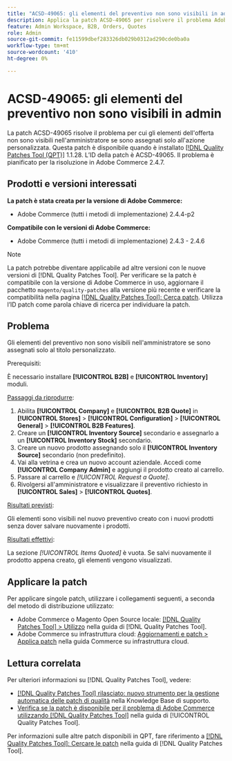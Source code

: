 ```yaml
---
title: "ACSD-49065: gli elementi del preventivo non sono visibili in admin"
description: Applica la patch ACSD-49065 per risolvere il problema Adobe Commerce, se gli elementi del preventivo non sono visibili nell’amministratore se sono assegnati solo al titolo personalizzato.
feature: Admin Workspace, B2B, Orders, Quotes
role: Admin
source-git-commit: fe11599dbef283326db029b0312ad290cde0ba0a
workflow-type: tm+mt
source-wordcount: '410'
ht-degree: 0%

---
```


# ACSD-49065: gli elementi del preventivo non sono visibili in admin

La patch ACSD-49065 risolve il problema per cui gli elementi dell&#39;offerta non sono visibili nell&#39;amministratore se sono assegnati solo all&#39;azione personalizzata. Questa patch è disponibile quando è installato [[!DNL Quality Patches Tool (QPT)]](https://experienceleague.adobe.com/it/docs/commerce-knowledge-base/kb/announcements/commerce-announcements/magento-quality-patches-released-new-tool-to-self-serve-quality-patches) 1.1.28. L’ID della patch è ACSD-49065. Il problema è pianificato per la risoluzione in Adobe Commerce 2.4.7.

## Prodotti e versioni interessati

**La patch è stata creata per la versione di Adobe Commerce:**

* Adobe Commerce (tutti i metodi di implementazione) 2.4.4-p2

**Compatibile con le versioni di Adobe Commerce:**

* Adobe Commerce (tutti i metodi di implementazione) 2.4.3 - 2.4.6

>[!NOTE]
>
>La patch potrebbe diventare applicabile ad altre versioni con le nuove versioni di [!DNL Quality Patches Tool]. Per verificare se la patch è compatibile con la versione di Adobe Commerce in uso, aggiornare il pacchetto `magento/quality-patches` alla versione più recente e verificare la compatibilità nella pagina [[!DNL Quality Patches Tool]: Cerca patch](https://experienceleague.adobe.com/tools/commerce-quality-patches/index.html?lang=it). Utilizza l’ID patch come parola chiave di ricerca per individuare la patch.

## Problema

Gli elementi del preventivo non sono visibili nell&#39;amministratore se sono assegnati solo al titolo personalizzato.

Prerequisiti:

È necessario installare **[!UICONTROL B2B]** e **[!UICONTROL Inventory]** moduli.

<u>Passaggi da riprodurre</u>:

1. Abilita **[!UICONTROL Company]** e **[!UICONTROL B2B Quote]** in **[!UICONTROL Stores]** > **[!UICONTROL Configuration]** > **[!UICONTROL General]** > **[!UICONTROL B2B Features]**.
1. Creare un **[!UICONTROL Inventory Source]** secondario e assegnarlo a un **[!UICONTROL Inventory Stock]** secondario.
1. Creare un nuovo prodotto assegnando solo il **[!UICONTROL Inventory Source]** secondario (non predefinito).
1. Vai alla vetrina e crea un nuovo account aziendale. Accedi come **[!UICONTROL Company Admin]** e aggiungi il prodotto creato al carrello.
1. Passare al carrello e *[!UICONTROL Request a Quote]*.
1. Rivolgersi all&#39;amministratore e visualizzare il preventivo richiesto in **[!UICONTROL Sales]** > **[!UICONTROL Quotes]**.

<u>Risultati previsti</u>:

Gli elementi sono visibili nel nuovo preventivo creato con i nuovi prodotti senza dover salvare nuovamente i prodotti.

<u>Risultati effettivi</u>:

La sezione *[!UICONTROL Items Quoted]* è vuota. Se salvi nuovamente il prodotto appena creato, gli elementi vengono visualizzati.

## Applicare la patch

Per applicare singole patch, utilizzare i collegamenti seguenti, a seconda del metodo di distribuzione utilizzato:

* Adobe Commerce o Magento Open Source locale: [[!DNL Quality Patches Tool] > Utilizzo](/help/tools/quality-patches-tool/usage.md) nella guida di [!DNL Quality Patches Tool].
* Adobe Commerce su infrastruttura cloud: [Aggiornamenti e patch > Applica patch](https://experienceleague.adobe.com/docs/commerce-cloud-service/user-guide/develop/upgrade/apply-patches.html?lang=it) nella guida Commerce su infrastruttura cloud.

## Lettura correlata

Per ulteriori informazioni su [!DNL Quality Patches Tool], vedere:

* [[!DNL Quality Patches Tool] rilasciato: nuovo strumento per la gestione automatica delle patch di qualità](https://experienceleague.adobe.com/it/docs/commerce-knowledge-base/kb/announcements/commerce-announcements/magento-quality-patches-released-new-tool-to-self-serve-quality-patches) nella Knowledge Base di supporto.
* [Verifica se la patch è disponibile per il problema di Adobe Commerce utilizzando  [!DNL Quality Patches Tool]](/help/tools/quality-patches-tool/patches-available-in-qpt/check-patch-for-magento-issue-with-magento-quality-patches.md) nella guida di [!UICONTROL Quality Patches Tool].


Per informazioni sulle altre patch disponibili in QPT, fare riferimento a [[!DNL Quality Patches Tool]: Cercare le patch](https://experienceleague.adobe.com/tools/commerce-quality-patches/index.html?lang=it) nella guida di [!DNL Quality Patches Tool].
